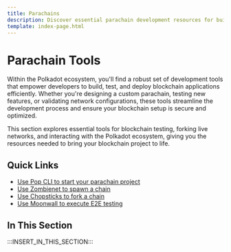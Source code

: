 ```yaml
---
title: Parachains
description: Discover essential parachain development resources for building in the Polkadot ecosystem, highlighting tools to streamline your development process.
template: index-page.html
---
```


# Parachain Tools

Within the Polkadot ecosystem, you'll find a robust set of development tools that empower developers to build, test, and deploy blockchain applications efficiently. Whether you're designing a custom parachain, testing new features, or validating network configurations, these tools streamline the development process and ensure your blockchain setup is secure and optimized.

This section explores essential tools for blockchain testing, forking live networks, and interacting with the Polkadot ecosystem, giving you the resources needed to bring your blockchain project to life.

## Quick Links

- [Use Pop CLI to start your parachain project](/develop/toolkit/parachains/quickstart/pop-cli/)
- [Use Zombienet to spawn a chain](/parachains/testing/run-a-parachain-network/)
- [Use Chopsticks to fork a chain](/parachains/testing/fork-a-parachain/)
- [Use Moonwall to execute E2E testing](/reference/tools/moonwall/)

## In This Section

:::INSERT_IN_THIS_SECTION:::
